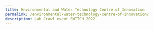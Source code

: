 ```yaml
---
title: Environmental and Water Technology Centre of Innovation
permalink: /environmental-water-technology-centre-of-innovation/
description: Lab Crawl event SWITCH 2022
---
```

